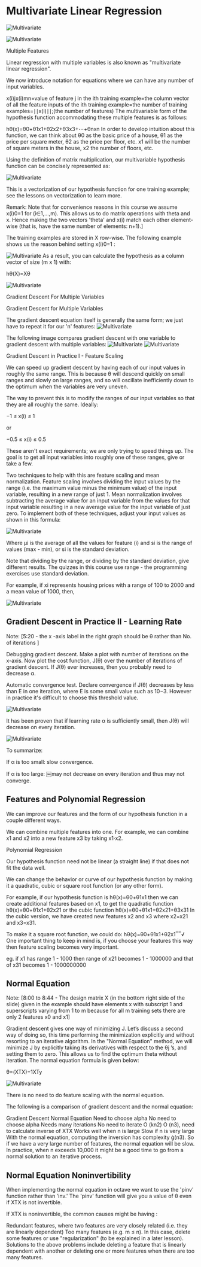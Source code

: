 
# Multivariate Linear Regression


![Multivariate](https://github.com/nudelx/ML/blob/master/week2/img/1.png)

![Multivariate](https://github.com/nudelx/ML/blob/master/week2/img/2.png)


Multiple Features

Linear regression with multiple variables is also known as "multivariate linear regression".

We now introduce notation for equations where we can have any number of input variables.

x(i)jx(i)mn=value of feature j in the ith training example=the column vector of all the feature inputs of the ith training example=the number of training examples=∣∣x(i)∣∣;(the number of features)
The multivariable form of the hypothesis function accommodating these multiple features is as follows:

hθ(x)=θ0+θ1x1+θ2x2+θ3x3+⋯+θnxn
In order to develop intuition about this function, we can think about θ0 as the basic price of a house, θ1 as the price per square meter, θ2 as the price per floor, etc. x1 will be the number of square meters in the house, x2 the number of floors, etc.

Using the definition of matrix multiplication, our multivariable hypothesis function can be concisely represented as:

![Multivariate](https://github.com/nudelx/ML/blob/master/week2/img/3.png)

This is a vectorization of our hypothesis function for one training example; see the lessons on vectorization to learn more.

Remark: Note that for convenience reasons in this course we assume x(i)0=1 for (i∈1,…,m). This allows us to do matrix operations with theta and x. Hence making the two vectors 'theta' and x(i) match each other element-wise (that is, have the same number of elements: n+1).]

The training examples are stored in X row-wise. The following example shows us the reason behind setting x(i)0=1 :

![Multivariate](https://github.com/nudelx/ML/blob/master/week2/img/4.png)
As a result, you can calculate the hypothesis as a column vector of size (m x 1) with:

hθ(X)=Xθ

![Multivariate](https://github.com/nudelx/ML/blob/master/week2/img/5.png)


Gradient Descent For Multiple Variables

Gradient Descent for Multiple Variables

The gradient descent equation itself is generally the same form; we just have to repeat it for our 'n' features:
![Multivariate](https://github.com/nudelx/ML/blob/master/week2/img/6.png)


The following image compares gradient descent with one variable to gradient descent with multiple variables:
![Multivariate](https://github.com/nudelx/ML/blob/master/week2/img/7.png)
![Multivariate](https://github.com/nudelx/ML/blob/master/week2/img/8.png)




Gradient Descent in Practice I - Feature Scaling

We can speed up gradient descent by having each of our input values in roughly the same range. This is because θ will descend quickly on small ranges and slowly on large ranges, and so will oscillate inefficiently down to the optimum when the variables are very uneven.

The way to prevent this is to modify the ranges of our input variables so that they are all roughly the same. Ideally:

−1 ≤ x(i) ≤ 1

or

−0.5 ≤ x(i) ≤ 0.5

These aren't exact requirements; we are only trying to speed things up. The goal is to get all input variables into roughly one of these ranges, give or take a few.

Two techniques to help with this are feature scaling and mean normalization. Feature scaling involves dividing the input values by the range (i.e. the maximum value minus the minimum value) of the input variable, resulting in a new range of just 1. Mean normalization involves subtracting the average value for an input variable from the values for that input variable resulting in a new average value for the input variable of just zero. To implement both of these techniques, adjust your input values as shown in this formula:

![Multivariate](https://github.com/nudelx/ML/blob/master/week2/img/10.png)

Where μi is the average of all the values for feature (i) and si is the range of values (max - min), or si is the standard deviation.

Note that dividing by the range, or dividing by the standard deviation, give different results. The quizzes in this course use range - the programming exercises use standard deviation.

For example, if xi represents housing prices with a range of 100 to 2000 and a mean value of 1000, then,

![Multivariate](https://github.com/nudelx/ML/blob/master/week2/img/9.png)



## Gradient Descent in Practice II - Learning Rate

Note: [5:20 - the x -axis label in the right graph should be θ rather than No. of iterations ]

Debugging gradient descent. Make a plot with number of iterations on the x-axis. Now plot the cost function, J(θ) over the number of iterations of gradient descent. If J(θ) ever increases, then you probably need to decrease α.

Automatic convergence test. Declare convergence if J(θ) decreases by less than E in one iteration, where E is some small value such as 10−3. However in practice it's difficult to choose this threshold value.

![Multivariate](https://github.com/nudelx/ML/blob/master/week2/img/11.png)


It has been proven that if learning rate α is sufficiently small, then J(θ) will decrease on every iteration.

![Multivariate](https://github.com/nudelx/ML/blob/master/week2/img/12.png)


To summarize:

If α is too small: slow convergence.

If α is too large: ￼may not decrease on every iteration and thus may not converge.




## Features and Polynomial Regression

We can improve our features and the form of our hypothesis function in a couple different ways.

We can combine multiple features into one. For example, we can combine x1 and x2 into a new feature x3 by taking x1⋅x2.

Polynomial Regression

Our hypothesis function need not be linear (a straight line) if that does not fit the data well.

We can change the behavior or curve of our hypothesis function by making it a quadratic, cubic or square root function (or any other form).

For example, if our hypothesis function is hθ(x)=θ0+θ1x1 then we can create additional features based on x1, to get the quadratic function hθ(x)=θ0+θ1x1+θ2x21 or the cubic function hθ(x)=θ0+θ1x1+θ2x21+θ3x31
In the cubic version, we have created new features x2 and x3 where x2=x21 and x3=x31.

To make it a square root function, we could do: hθ(x)=θ0+θ1x1+θ2x1‾‾√
One important thing to keep in mind is, if you choose your features this way then feature scaling becomes very important.

eg. if x1 has range 1 - 1000 then range of x21 becomes 1 - 1000000 and that of x31 becomes 1 - 1000000000



## Normal Equation

Note: [8:00 to 8:44 - The design matrix X (in the bottom right side of the slide) given in the example should have elements x with subscript 1 and superscripts varying from 1 to m because for all m training sets there are only 2 features x0 and x1]

Gradient descent gives one way of minimizing J. Let’s discuss a second way of doing so, this time performing the minimization explicitly and without resorting to an iterative algorithm. In the "Normal Equation" method, we will minimize J by explicitly taking its derivatives with respect to the θj ’s, and setting them to zero. This allows us to find the optimum theta without iteration. The normal equation formula is given below:

θ=(XTX)−1XTy

![Multivariate](https://github.com/nudelx/ML/blob/master/week2/img/13.png)


There is no need to do feature scaling with the normal equation.

The following is a comparison of gradient descent and the normal equation:

Gradient Descent	Normal Equation
Need to choose alpha	No need to choose alpha
Needs many iterations	No need to iterate
O (kn2)	O (n3), need to calculate inverse of XTX
Works well when n is large	Slow if n is very large
With the normal equation, computing the inversion has complexity (n3). So if we have a very large number of features, the normal equation will be slow. In practice, when n exceeds 10,000 it might be a good time to go from a normal solution to an iterative process.



## Normal Equation Noninvertibility

When implementing the normal equation in octave we want to use the 'pinv' function rather than 'inv.' The 'pinv' function will give you a value of θ even if XTX is not invertible.

If XTX is noninvertible, the common causes might be having :

Redundant features, where two features are very closely related (i.e. they are linearly dependent)
Too many features (e.g. m ≤ n). In this case, delete some features or use "regularization" (to be explained in a later lesson).
Solutions to the above problems include deleting a feature that is linearly dependent with another or deleting one or more features when there are too many features.
